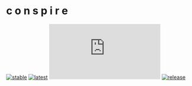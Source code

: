 # c o n s p i r e

[![stable](https://img.shields.io/badge/docs-stable-blue)](https://conspire.readthedocs.io/en/stable)
[![latest](https://img.shields.io/badge/docs-latest-blue)](https://conspire.readthedocs.io/en/latest)
[![license](https://img.shields.io/github/license/mrbuche/conspire.py?color=blue)](https://github.com/mrbuche/conspire.py?tab=GPL-3.0-1-ov-file#GPL-3.0-1-ov-file)
[![release](https://img.shields.io/pypi/v/conspire?color=blue&label=release)](https://pypi.org/project/conspire)
